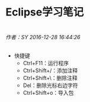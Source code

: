 # Eclipse学习笔记

#
*作者：SY*
*2016-12-28 16:44:26*
##

+ 快捷键
	+ Ctrl+F11：运行程序
	+ Ctrl+Shift+/：添加注释
	+ Ctrl+Shift+\：删除注释
	+ Del：删除光标右边字符
	+ Ctrl+Shift+o：导入包


